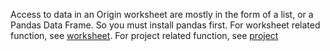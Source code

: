 Access to data in an Origin worksheet are mostly in the form of a list, or a Pandas Data Frame. So you must install pandas first. 
For worksheet related function, see [worksheet](https://www.originlab.com/python/doc/originpro/classoriginpro_1_1worksheet_1_1_w_sheet.html).
For project related function, see [project](https://www.originlab.com/python/doc/originpro/namespacemembers.html)
